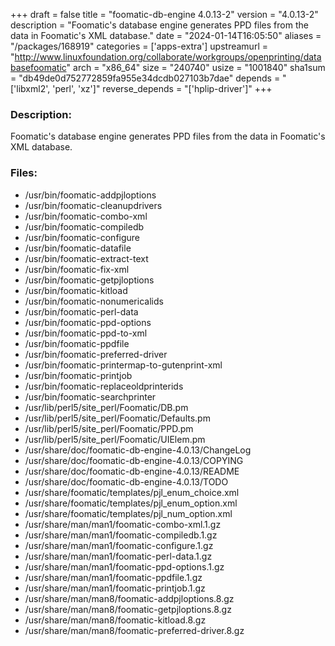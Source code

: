 +++
draft = false
title = "foomatic-db-engine 4.0.13-2"
version = "4.0.13-2"
description = "Foomatic's database engine generates PPD files from the data in Foomatic's XML database."
date = "2024-01-14T16:05:50"
aliases = "/packages/168919"
categories = ['apps-extra']
upstreamurl = "http://www.linuxfoundation.org/collaborate/workgroups/openprinting/databasefoomatic"
arch = "x86_64"
size = "240740"
usize = "1001840"
sha1sum = "db49de0d752772859fa955e34dcdb027103b7dae"
depends = "['libxml2', 'perl', 'xz']"
reverse_depends = "['hplip-driver']"
+++
### Description: 
Foomatic's database engine generates PPD files from the data in Foomatic's XML database.

### Files: 
* /usr/bin/foomatic-addpjloptions
* /usr/bin/foomatic-cleanupdrivers
* /usr/bin/foomatic-combo-xml
* /usr/bin/foomatic-compiledb
* /usr/bin/foomatic-configure
* /usr/bin/foomatic-datafile
* /usr/bin/foomatic-extract-text
* /usr/bin/foomatic-fix-xml
* /usr/bin/foomatic-getpjloptions
* /usr/bin/foomatic-kitload
* /usr/bin/foomatic-nonumericalids
* /usr/bin/foomatic-perl-data
* /usr/bin/foomatic-ppd-options
* /usr/bin/foomatic-ppd-to-xml
* /usr/bin/foomatic-ppdfile
* /usr/bin/foomatic-preferred-driver
* /usr/bin/foomatic-printermap-to-gutenprint-xml
* /usr/bin/foomatic-printjob
* /usr/bin/foomatic-replaceoldprinterids
* /usr/bin/foomatic-searchprinter
* /usr/lib/perl5/site_perl/Foomatic/DB.pm
* /usr/lib/perl5/site_perl/Foomatic/Defaults.pm
* /usr/lib/perl5/site_perl/Foomatic/PPD.pm
* /usr/lib/perl5/site_perl/Foomatic/UIElem.pm
* /usr/share/doc/foomatic-db-engine-4.0.13/ChangeLog
* /usr/share/doc/foomatic-db-engine-4.0.13/COPYING
* /usr/share/doc/foomatic-db-engine-4.0.13/README
* /usr/share/doc/foomatic-db-engine-4.0.13/TODO
* /usr/share/foomatic/templates/pjl_enum_choice.xml
* /usr/share/foomatic/templates/pjl_enum_option.xml
* /usr/share/foomatic/templates/pjl_num_option.xml
* /usr/share/man/man1/foomatic-combo-xml.1.gz
* /usr/share/man/man1/foomatic-compiledb.1.gz
* /usr/share/man/man1/foomatic-configure.1.gz
* /usr/share/man/man1/foomatic-perl-data.1.gz
* /usr/share/man/man1/foomatic-ppd-options.1.gz
* /usr/share/man/man1/foomatic-ppdfile.1.gz
* /usr/share/man/man1/foomatic-printjob.1.gz
* /usr/share/man/man8/foomatic-addpjloptions.8.gz
* /usr/share/man/man8/foomatic-getpjloptions.8.gz
* /usr/share/man/man8/foomatic-kitload.8.gz
* /usr/share/man/man8/foomatic-preferred-driver.8.gz
